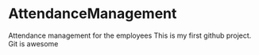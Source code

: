 # AttendanceManagement
Attendance management for the employees
This is my first github project.
Git  is awesome
